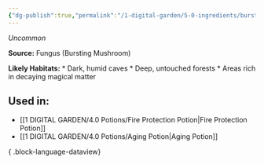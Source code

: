 ```yaml
---
{"dg-publish":true,"permalink":"/1-digital-garden/5-0-ingredients/bursting-mushroom/","tags":["ingredient","uncommon"]}
---
```


*Uncommon*

**Source:** Fungus (Bursting Mushroom)

**Likely Habitats:** * Dark, humid caves * Deep, untouched forests * Areas rich in decaying magical matter

## Used in:

- [[1 DIGITAL GARDEN/4.0 Potions/Fire Protection Potion\|Fire Protection Potion]]
- [[1 DIGITAL GARDEN/4.0 Potions/Aging Potion\|Aging Potion]]

{ .block-language-dataview}


